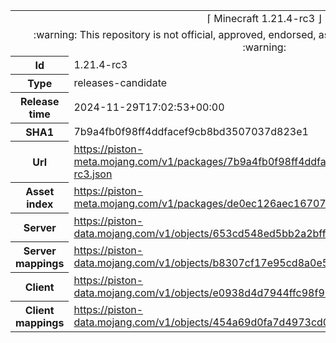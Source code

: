 <html><table>
<tr><td colspan="2" align="center"><img width="0" height="0"><br/>⌈ Minecraft 1.21.4-rc3 ⌋<br/><img width="0" height="0"></td></tr>
<tr><td colspan="2" align="center"><img width="0" height="0"><br/>
:warning: This repository is not official, approved, endorsed, associated or connected with Mojang :warning:
<br/><img width="0" height="0"></td></tr>
<tr><th>Id</th><td>1.21.4-rc3</td></tr>
<tr><th>Type</th><td>releases-candidate</td></tr>
<tr><th>Release time</th><td>2024-11-29T17:02:53+00:00</td></tr>
<tr><th>SHA1</th><td>7b9a4fb0f98ff4ddfacef9cb8bd3507037d823e1</td></tr>
<tr><th>Url</th><td><a href="https://piston-meta.mojang.com/v1/packages/7b9a4fb0f98ff4ddfacef9cb8bd3507037d823e1/1.21.4-rc3.json">https://piston-meta.mojang.com/v1/packages/7b9a4fb0f98ff4ddfacef9cb8bd3507037d823e1/1.21.4-rc3.json</a></td></tr>
<tr><th>Asset index</th><td><a href="https://piston-meta.mojang.com/v1/packages/de0ec126aec16707f23a674531d51a7c7e1a8658/19.json">https://piston-meta.mojang.com/v1/packages/de0ec126aec16707f23a674531d51a7c7e1a8658/19.json</a></td></tr>
<tr><th>Server</th><td><a href="https://piston-data.mojang.com/v1/objects/653cd548ed5bb2a2bff08945878347f3a3b8844b/server.jar">https://piston-data.mojang.com/v1/objects/653cd548ed5bb2a2bff08945878347f3a3b8844b/server.jar</a></td></tr>
<tr><th>Server mappings</th><td><a href="https://piston-data.mojang.com/v1/objects/b8307cf17e95cd8a0e5089b5f5a481d587903393/server.txt">https://piston-data.mojang.com/v1/objects/b8307cf17e95cd8a0e5089b5f5a481d587903393/server.txt</a></td></tr>
<tr><th>Client</th><td><a href="https://piston-data.mojang.com/v1/objects/e0938d4d7944ffc98f95b8d6fc01694b167599d8/client.jar">https://piston-data.mojang.com/v1/objects/e0938d4d7944ffc98f95b8d6fc01694b167599d8/client.jar</a></td></tr>
<tr><th>Client mappings</th><td><a href="https://piston-data.mojang.com/v1/objects/454a69d0fa7d4973cd04ed916d4092b756386745/client.txt">https://piston-data.mojang.com/v1/objects/454a69d0fa7d4973cd04ed916d4092b756386745/client.txt</a></td></tr>
</table></html>